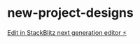 # new-project-designs

[Edit in StackBlitz next generation editor ⚡️](https://stackblitz.com/~/github.com/eugene-dolgov/new-project-designs)